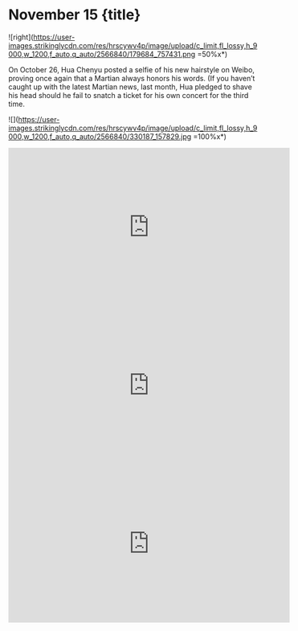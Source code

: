 # November 15 {title}
![right](https://user-images.strikinglycdn.com/res/hrscywv4p/image/upload/c_limit,fl_lossy,h_9000,w_1200,f_auto,q_auto/2566840/179684_757431.png =50%x*)

On October 26, Hua Chenyu posted a selfie of his new hairstyle on Weibo, proving once again that a Martian always honors his words. (If you haven’t caught up with the latest Martian news, last month, Hua pledged to shave his head should he fail to snatch a ticket for his own concert for the third time.

![](https://user-images.strikinglycdn.com/res/hrscywv4p/image/upload/c_limit,fl_lossy,h_9000,w_1200,f_auto,q_auto/2566840/330187_157829.jpg =100%x*)

<iframe width="560" height="315" src="https://www.youtube.com/embed/5vn6-E-jwOc" frameborder="0" allow="accelerometer; autoplay; encrypted-media; gyroscope; picture-in-picture" allowfullscreen></iframe>

<iframe frameborder=0 allowfullscreen width="560" height="315" src="https://rio6.github.io/Subtube?v=F6pHNt9BSdo&subtitle-English=https://dl.dropboxusercontent.com/s/deb6x457y5iyich/Singer%202020%20EP11%207%20Personalities.srt"></iframe>


<iframe width="560" height="315" sandbox="allow-same-origin allow-scripts allow-popups" src="https://video.ploud.jp/videos/embed/9d30fe80-9724-4f07-8fa7-ea520cadf658" frameborder="0" allowfullscreen></iframe>